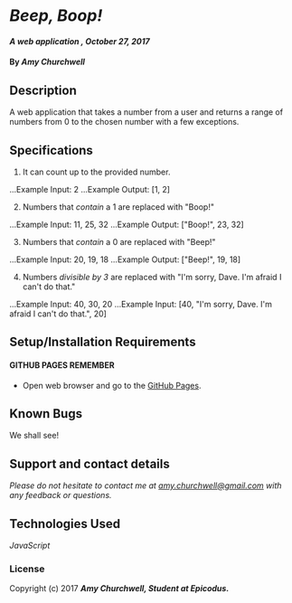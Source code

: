 # _Beep, Boop!_

#### _A web application , October 27, 2017_

#### By _**Amy Churchwell**_

## Description

A web application that takes a number from a user and returns a range of numbers from 0 to the chosen number with a few exceptions.

## Specifications

1. It can count up to the provided number.

...Example Input: 2
...Example Output: [1, 2]

2. Numbers that *contain* a 1 are replaced with "Boop!"

...Example Input: 11, 25, 32
...Example Output: ["Boop!", 23, 32]

3. Numbers that *contain* a 0 are replaced with "Beep!"

...Example Input: 20, 19, 18
...Example Output: ["Beep!", 19, 18]

4. Numbers _divisible by 3_ are replaced with "I'm sorry, Dave. I'm afraid I can't do that."

...Example Input: 40, 30, 20
...Example Input: [40, "I'm sorry, Dave. I'm afraid I can't do that.", 20]

## Setup/Installation Requirements

#### GITHUB PAGES REMEMBER
* Open web browser and go to the [GitHub Pages][1].

[1]: https://githubpage.io "GitHub Pages"

## Known Bugs

We shall see!

## Support and contact details

_Please do not hesitate to contact me at amy.churchwell@gmail.com with any feedback or questions._

## Technologies Used

_JavaScript_

### License

Copyright (c) 2017 **_Amy Churchwell, Student at Epicodus._**
